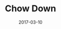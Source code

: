 ---
layout: default
modal-id: 1
date: 2017-03-10
title: Chow Down
img: falling-bird-thumb.gif
alt: image-alt
project-date: Work-In-Progress
download: TBA
source: Not Available
description: Similar to an Endless Runner, the player character in Falling Bird is moving infinitely through a series of obstacles. The player tilts their device to move the character horizontally. Every obstacle has a door that allows passage, but the doors can only be opened with specific touch-input. Once a door has been opened, you can collect a gem that appears in the doorway. The gems will start to grow as soon as you open the door, and bigger gems are worth more points.
inspiration: Project Falling Bird is meant for gamers like me who crave difficult challenges. It's very easy to learn, but very difficult to master. The game rewards the player with leaderboards, achievements, and an in-game shop that lets them purchase new characters. Project Falling Bird uses a free-to-play model, and is designed to keep the player interested with frequent rewards.
---
